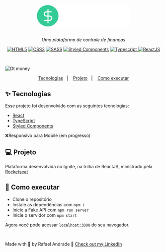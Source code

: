 <div align="center">
  <img src="/src/assets/logo.svg" alt="dtmoney" width="300px" />
</div>

<br>
<p align="center">
  <i>Uma plataforma de controle de finanças</i>
  <div align="center">
    <a href="https://"><img src="https://img.shields.io/static/v1?label=&message=HTML5&color=%23E34F26&style=for-the-badge&logo=html5&logoColor=whitesmoke" alt="HTML5"></a>
    <a href="https://"><img src="https://img.shields.io/static/v1?label=&message=CSS3&color=%231500B6&style=for-the-badge&logo=css3&logoColor=whitesmoke" alt="CSS3"></a>
    <a href="https://"><img src="https://img.shields.io/static/v1?label=&message=SASS&color=%23CC6699&style=for-the-badge&logo=sass&logoColor=whitesmoke" alt="SASS"></a>
    <a href="https://"><img src="https://img.shields.io/static/v1?label=&message=Styled%20Components&color=purple&style=for-the-badge&logo=styled-components&logoColor=whitesmoke" alt="Styled Components"></a>
    <a href="https://"><img src="https://img.shields.io/static/v1?label=&message=Typescript&color=%231570B6&style=for-the-badge&logo=typescript&logoColor=whitesmoke" alt="Typescript"> </a>
    <a href="https://"><img src="https://img.shields.io/static/v1?label=&message=ReactJS&color=%231545B6&style=for-the-badge&logo=react&logoColor=whitesmoke" alt="ReactJS"></a>
</div>
</p> <br>

![Dt money](https://i.ibb.co/gR1JbD3/screencapture-localhost-3000-2021-07-19-19-34-27.png)

<p align="center">
  <a href="#-tecnologias">Tecnologias</a>&nbsp;&nbsp;&nbsp;|&nbsp;&nbsp;&nbsp;
  <a href="#-projeto">Projeto</a>&nbsp;&nbsp;&nbsp;|&nbsp;&nbsp;&nbsp;
  <a href="#-como-executar">Como executar</a>
</p>

## ✨ Tecnologias

Esse projeto foi desenvolvido com as seguintes tecnologias:

- [React](https://reactjs.org)
- [TypeScript](https://www.typescriptlang.org/)
- [Styled Components](https://styled-components.com/)

 ❌Responsivo para Mobile (em progresso)
 
 ## 💻 Projeto

Plataforma desenvolvida no Ignite, na trilha de ReactJS, ministrado pela [Rocketseat](https://rocketseat.com.br/)

## 🚀 Como executar

- Clone o repositório
- Instale as dependências com `npm i`
- Inicie a Fake API com `npm run server`
- Inicie o servidor com `npm start`

Agora você pode acessar [`localhost:3000`](http://localhost:3000) do seu navegador.

<br>

Made with 💜 by Rafael Andrade 👋 [Check out my LinkedIn](https://www.linkedin.com/in/andraderafa72)
